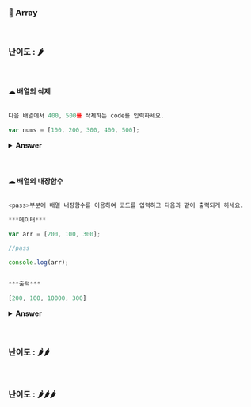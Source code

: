 ### 🎁 Array


<br>

### 난이도 : 🌶

<br>

#### ☁︎ 배열의 삭제

```javascript

다음 배열에서 400, 500를 삭제하는 code를 입력하세요.

var nums = [100, 200, 300, 400, 500];

```

<details><summary><b>Answer</b></summary>
  <p>

```javascript
var nums = [100, 200, 300, 400, 500];
nums.splice(3, 2);
console.log(nums);
```

 </p>
 </details>
 <br>
 <br>
 
 #### ☁︎ 배열의 내장함수

 ```javascript

 <pass>부분에 배열 내장함수를 이용하여 코드를 입력하고 다음과 같이 출력되게 하세요.

 ***데이터***

 var arr = [200, 100, 300];

 //pass

 console.log(arr);


 ***출력***

 [200, 100, 10000, 300]

 ```

 <details><summary><b>Answer</b></summary>

   <p>

 ```javascript
 var arr = [200, 100, 300];

 arr.splice(2, 0, 10000);

 console.log(arr);
 ```

  </p>
  </details>
  <br>
  <br>


### 난이도 : 🌶🌶

<br>

### 난이도 : 🌶🌶🌶

<br>

